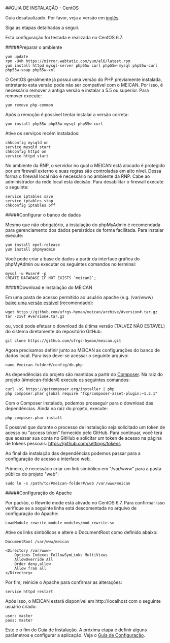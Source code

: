 ##GUIA DE INSTALAÇÃO - CentOS

Guia desatualizado. Por favor, veja a versão em [inglês](https://github.com/ufrgs-hyman/meican/edit/master/docs/guide/installation-centos.md).

Siga as etapas detalhadas a seguir.

Esta configuração foi testada e realizada no CentOS 6.7.

#####Preparar o ambiente

```
yum update
rpm -Uvh https://mirror.webtatic.com/yum/el6/latest.rpm
yum install httpd mysql-server php55w curl php55w-mysql php55w-curl php55w-soap php55w-xml
```

O CentOS geralmente já possui uma versão do PHP previamente instalada, entretanto esta versão pode não ser compatível com o MEICAN. Por isso, é necessário remover a antiga versão e instalar a 5.5 ou superior. Para remover execute:

```
yum remove php-common
```

Após a remoção é possível tentar instalar a versão correta:

```
yum install php55w php55w-mysql php55w-curl
```

Ative os serviços recém instalados:

````
chkconfig mysqld on
service mysqld start
chkconfig httpd on
service httpd start
````

No ambiente da RNP, o servidor no qual o MEICAN está alocado é protegido por um firewall externo e suas regras são controladas em alto nível. Dessa forma o firewall local não é necessário no ambiente da RNP. Cabe ao administrador da rede local esta decisão. Para desabilitar o firewall execute o seguinte:

```
service iptables save
service iptables stop
chkconfig iptables off
```

#####Configurar o banco de dados

Mesmo que não obrigatório, a instalação do phpMyAdmin é recomendada para gerenciamento dos dados persistidos de forma facilitada. Para instalar execute:

```
yum install epel-release
yum install phpmyadmin
```

Você pode criar a base de dados a partir da interface gráfica do phpMyAdmin ou executar os seguintes comandos no terminal:

```
mysql -u #user# -p
CREATE DATABASE IF NOT EXISTS `meican2`;
```

#####Download e instalação do MEICAN

Em uma pasta de acesso permitido ao usuário apache (e.g. /var/www) [baixe uma versão estável](https://github.com/ufrgs-hyman/meican/releases) (recomendado):

```
wget https://github.com/ufrgs-hyman/meican/archive/#version#.tar.gz
tar -zxvf #version#.tar.gz
```

ou, você pode efetuar o download da última versão (TALVEZ NÃO ESTÁVEL) do sistema diretamente do repositório GitHub:

```
git clone https://github.com/ufrgs-hyman/meican.git
```

Agora precisamos definir junto ao MEICAN as configurações do banco de dados local. Para isso deve-se acessar o seguinte arquivo:

```
nano #meican-folder#/config/db.php
```

As dependências do projeto são mantidas a partir do [Composer](https://getcomposer.org). Na raiz do projeto (#meican-folder#) execute os seguintes comandos: 

```
curl -sS https://getcomposer.org/installer | php
php composer.phar global require "fxp/composer-asset-plugin:~1.2.1"
```

Com o Composer instalado, podemos prosseguir para o download das dependências. Ainda na raiz do projeto, execute:

```
php composer.phar install
```

É possível que durante o processo de instalação seja solicitado um token de acesso ou "access token" fornecido pelo GitHub. Para continuar, você terá que acessar sua conta no GitHub e solicitar um token de acesso na página de tokens pessoais: https://github.com/settings/tokens

Ao final da instalação das dependências podemos passar para a configuração de acesso a interface web.

Primeiro, é necessário criar um link simbólico em "/var/www" para a pasta pública do projeto "web":

```
sudo ln -s /path/to/#meican-folder#/web /var/www/meican
```

#####Configuração do Apache

Por padrão, o Rewrite mode está ativado no CentOS 6.7. Para confirmar isso verifique se a seguinte linha está descomentada no arquivo de configuração do Apache:

```
LoadModule rewrite_module modules/mod_rewrite.so
```

Ative os links simbólicos e altere o DocumentRoot como definido abaixo:

```
DocumentRoot /var/www/meican

<Directory /var/www>
    Options Indexes FollowSymLinks MultiViews
    AllowOverride All
    Order deny,allow
    Allow from all
</Directory>
```

Por fim, reinicie o Apache para confirmar as alterações:

```
service httpd restart
```

Após isso, o MEICAN estará disponível em http://localhost com o seguinte usuário criado:

```
user: master
pass: master
```

Este é o fim do Guia de Instalação. A próxima etapa é definir alguns parâmetros e configurar a aplicação. Veja o [Guia de Configuração](https://github.com/ufrgs-hyman/meican/blob/master/docs/guide-pt-BR/configuration.md).
